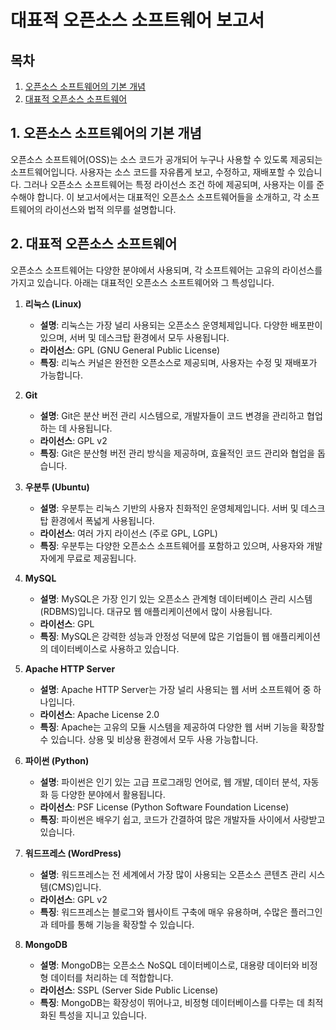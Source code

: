 # 대표적 오픈소스 소프트웨어 보고서

## 목차
1. [오픈소스 소프트웨어의 기본 개념](#1-오픈소스-소프트웨어의-기본-개념)
2. [대표적 오픈소스 소프트웨어](#2-대표적-오픈소스-소프트웨어)

## 1. 오픈소스 소프트웨어의 기본 개념
오픈소스 소프트웨어(OSS)는 소스 코드가 공개되어 누구나 사용할 수 있도록 제공되는 소프트웨어입니다. 사용자는 소스 코드를 자유롭게 보고, 수정하고, 재배포할 수 있습니다. 그러나 오픈소스 소프트웨어는 특정 라이선스 조건 하에 제공되며, 사용자는 이를 준수해야 합니다. 이 보고서에서는 대표적인 오픈소스 소프트웨어들을 소개하고, 각 소프트웨어의 라이선스와 법적 의무를 설명합니다.

## 2. 대표적 오픈소스 소프트웨어
오픈소스 소프트웨어는 다양한 분야에서 사용되며, 각 소프트웨어는 고유의 라이선스를 가지고 있습니다. 아래는 대표적인 오픈소스 소프트웨어와 그 특성입니다.

1. **리눅스 (Linux)**
   - **설명**: 리눅스는 가장 널리 사용되는 오픈소스 운영체제입니다. 다양한 배포판이 있으며, 서버 및 데스크탑 환경에서 모두 사용됩니다.
   - **라이선스**: GPL (GNU General Public License)
   - **특징**: 리눅스 커널은 완전한 오픈소스로 제공되며, 사용자는 수정 및 재배포가 가능합니다.

2. **Git**
   - **설명**: Git은 분산 버전 관리 시스템으로, 개발자들이 코드 변경을 관리하고 협업하는 데 사용됩니다.
   - **라이선스**: GPL v2
   - **특징**: Git은 분산형 버전 관리 방식을 제공하며, 효율적인 코드 관리와 협업을 돕습니다.

3. **우분투 (Ubuntu)**
   - **설명**: 우분투는 리눅스 기반의 사용자 친화적인 운영체제입니다. 서버 및 데스크탑 환경에서 폭넓게 사용됩니다.
   - **라이선스**: 여러 가지 라이선스 (주로 GPL, LGPL)
   - **특징**: 우분투는 다양한 오픈소스 소프트웨어를 포함하고 있으며, 사용자와 개발자에게 무료로 제공됩니다.

4. **MySQL**
   - **설명**: MySQL은 가장 인기 있는 오픈소스 관계형 데이터베이스 관리 시스템(RDBMS)입니다. 대규모 웹 애플리케이션에서 많이 사용됩니다.
   - **라이선스**: GPL
   - **특징**: MySQL은 강력한 성능과 안정성 덕분에 많은 기업들이 웹 애플리케이션의 데이터베이스로 사용하고 있습니다.

5. **Apache HTTP Server**
   - **설명**: Apache HTTP Server는 가장 널리 사용되는 웹 서버 소프트웨어 중 하나입니다.
   - **라이선스**: Apache License 2.0
   - **특징**: Apache는 고유의 모듈 시스템을 제공하여 다양한 웹 서버 기능을 확장할 수 있습니다. 상용 및 비상용 환경에서 모두 사용 가능합니다.

6. **파이썬 (Python)**
   - **설명**: 파이썬은 인기 있는 고급 프로그래밍 언어로, 웹 개발, 데이터 분석, 자동화 등 다양한 분야에서 활용됩니다.
   - **라이선스**: PSF License (Python Software Foundation License)
   - **특징**: 파이썬은 배우기 쉽고, 코드가 간결하여 많은 개발자들 사이에서 사랑받고 있습니다.

7. **워드프레스 (WordPress)**
   - **설명**: 워드프레스는 전 세계에서 가장 많이 사용되는 오픈소스 콘텐츠 관리 시스템(CMS)입니다.
   - **라이선스**: GPL v2
   - **특징**: 워드프레스는 블로그와 웹사이트 구축에 매우 유용하며, 수많은 플러그인과 테마를 통해 기능을 확장할 수 있습니다.

8. **MongoDB**
   - **설명**: MongoDB는 오픈소스 NoSQL 데이터베이스로, 대용량 데이터와 비정형 데이터를 처리하는 데 적합합니다.
   - **라이선스**: SSPL (Server Side Public License)
   - **특징**: MongoDB는 확장성이 뛰어나고, 비정형 데이터베이스를 다루는 데 최적화된 특성을 지니고 있습니다.


